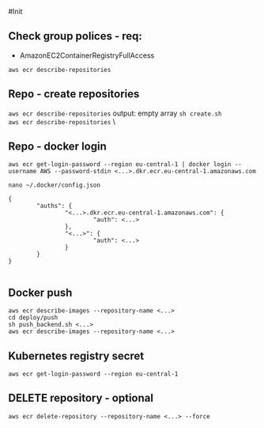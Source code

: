 #Init
## Check group polices - req:
* AmazonEC2ContainerRegistryFullAccess

`aws ecr describe-repositories`

## Repo - create repositories
`aws ecr describe-repositories` output: empty array
`sh create.sh` \
`aws ecr describe-repositories` \

## Repo - docker login

`
aws ecr get-login-password --region eu-central-1 | docker login --username AWS --password-stdin <...>.dkr.ecr.eu-central-1.amazonaws.com
` 

`nano ~/.docker/config.json`

```
{
        "auths": {
                "<...>.dkr.ecr.eu-central-1.amazonaws.com": {
                        "auth": <...>
                },
                "<...>": {
                        "auth": <...>
                }
        }
}


```

## Docker push
`aws ecr describe-images --repository-name <...> ` \
`cd deploy/push` \
`sh push_backend.sh <...>` \
`aws ecr describe-images --repository-name <...> ` 

## Kubernetes registry secret
`aws ecr get-login-password --region eu-central-1`

## DELETE repository - optional
`aws ecr delete-repository --repository-name <...> --force`
